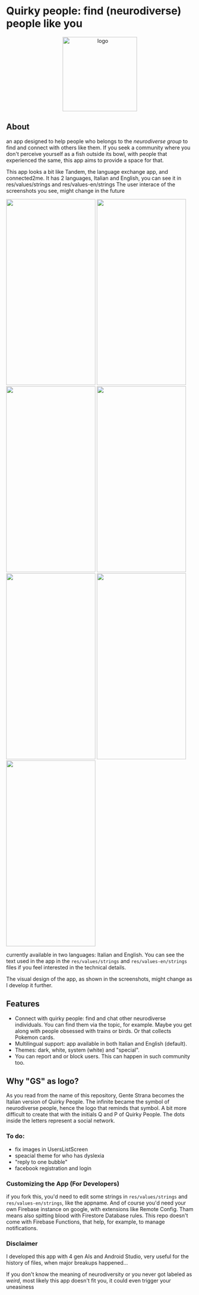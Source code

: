 # Quirky people: find (neurodiverse) people like you

<p align="center">
  <img src="https://github.com/user-attachments/assets/193152b0-4ec0-4826-9fcf-d0329ca88158" alt="logo" width="200">
</p align="center">

## About
an app designed to help people who belongs to the *neurodiverse group* to find and connect with others like them.  If you seek a community where you don't perceive yourself as a fish outside its bowl,  with people that experienced the same, this app aims to provide a space for that.

This app looks a bit like Tandem, the language exchange app, and connected2me. It has 2 languages, Italian and English, you can see it in res/values/strings and res/values-en/strings
The user interace of the screenshots you see, might change in the future

<img src="https://github.com/user-attachments/assets/7b6049a9-8e87-42cd-8513-03c333adb01b" width="240" height="500">

<img src="https://github.com/user-attachments/assets/4d6755a7-5cde-4950-a4b5-0666badaa0d9" width="240" height="500">

<img src="https://github.com/user-attachments/assets/dbeabc52-c9f8-4756-bfbb-de7d262bb993" width="240" height="500">


<img src="https://github.com/user-attachments/assets/94cc0437-a45a-46ee-9fde-83e29452a0a3" width="240" height="500">

<img src="https://github.com/user-attachments/assets/869efb2c-db75-4ab0-adca-05285d2923ba" width="240" height="500">

<img src="https://github.com/user-attachments/assets/d1cf115f-ddac-4456-859f-0abfffe5d7a1" width="240" height="500">


<img src="https://github.com/user-attachments/assets/8bed4ee3-a8ec-43b8-b647-a795d0fe83cf" width="240" height="500">





currently available in two languages: Italian and English. You can see the text used in the app in the ```res/values/strings``` and ```res/values-en/strings``` files if you feel interested in the technical details. 

The visual design of the app, as shown in the screenshots, might change as I develop it further. 

## Features
* Connect with quirky people:  find and chat other neurodiverse individuals. You can find them via the topic, for example. Maybe you get along with people obsessed with trains or birds. Or that collects Pokemon cards.
* Multilingual support: app available in both Italian and English (default).
* Themes: dark, white, system (white) and "special".
* You can report and or block users. This can happen in such community too. 

## Why "GS" as logo?
As you read from the name of this repository, Gente Strana becomes the Italian version of Quirky People. The infinite became the symbol of neurodiverse people, hence the logo that reminds that symbol. A bit more difficult to create that with the initials Q and P of Quirky People. The dots inside the letters represent a social network. 
     

### To do:
- fix images in UsersListScreen
- speacial theme for who has dyslexia
- "reply to one bubble"
- facebook registration and login

### Customizing the App (For Developers)

if you fork this, you'd need to edit some strings in ```res/values/strings``` and ```res/values-en/strings```, like the appname. And of course you'd need your own Firebase instance on google, with extensions like Remote Config. Tham means also spitting blood with Firestore Database rules.
This repo doesn't come with Firebase Functions, that help, for example, to manage notifications.


### Disclaimer
I developed this app with 4 gen AIs and Android Studio, very useful for the history of files, when major breakups happened...

If you don't know the meaning of neurodiversity or you never got labeled as *weird*, most likely this app doesn't fit you, it could even trigger your uneasiness 
